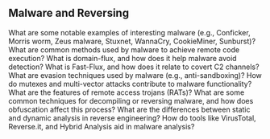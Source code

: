 ## Malware and Reversing
What are some notable examples of interesting malware (e.g., Conficker, Morris worm, Zeus malware, Stuxnet, WannaCry, CookieMiner, Sunburst)?
What are common methods used by malware to achieve remote code execution?
What is domain-flux, and how does it help malware avoid detection?
What is Fast-Flux, and how does it relate to covert C2 channels?
What are evasion techniques used by malware (e.g., anti-sandboxing)?
How do mutexes and multi-vector attacks contribute to malware functionality?
What are the features of remote access trojans (RATs)?
What are some common techniques for decompiling or reversing malware, and how does obfuscation affect this process?
What are the differences between static and dynamic analysis in reverse engineering?
How do tools like VirusTotal, Reverse.it, and Hybrid Analysis aid in malware analysis?
